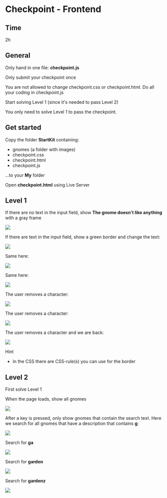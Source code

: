 # Checkpoint - Frontend

## Time

2h

## General

Only hand in one file: **checkpoint.js**

Only submit your checkpoint once

You are not allowed to change checkpoint.css or checkpoint.html. Do all your coding in checkpoint.js

Start solving Level 1 (since it's needed to pass Level 2)

You only need to solve Level 1 to pass the checkpoint.

## Get started

Copy the folder **StartKit** containing:
- gnomes (a folder with images)
- checkpoint.css
- checkpoint.html
- checkpoint.js

...to your **My** folder

Open **checkpoint.html** using Live Server

## Level 1

If there are no text in the input field, show **The gnome doesn't like anything** with a gray frame

![](Level1a.png)

If there are text in the input field, show a green border and change the text: 

![](Level1b.png)

Same here:

![](Level1c.png)

Same here:

![](Level1d.png)

The user removes a character:

![](Level1c.png)

The user removes a character:

![](Level1b.png)

The user removes a character and we are back:

![](Level1a.png)

Hint
- In the CSS there are CSS-rule(s) you can use for the border

## Level 2

First solve Level 1

When the page loads, show all gnomes

![](Level2a.png)

After a key is pressed, only show gnomes that contain the search text. Here we search for all gnomes that have a description that contains **g**:

![](Level2b.png)

Search for **ga**

![](Level2c.png)

Search for **garden**

![](Level2d.png)

Search for **gardenz**

![](Level2e.png)
